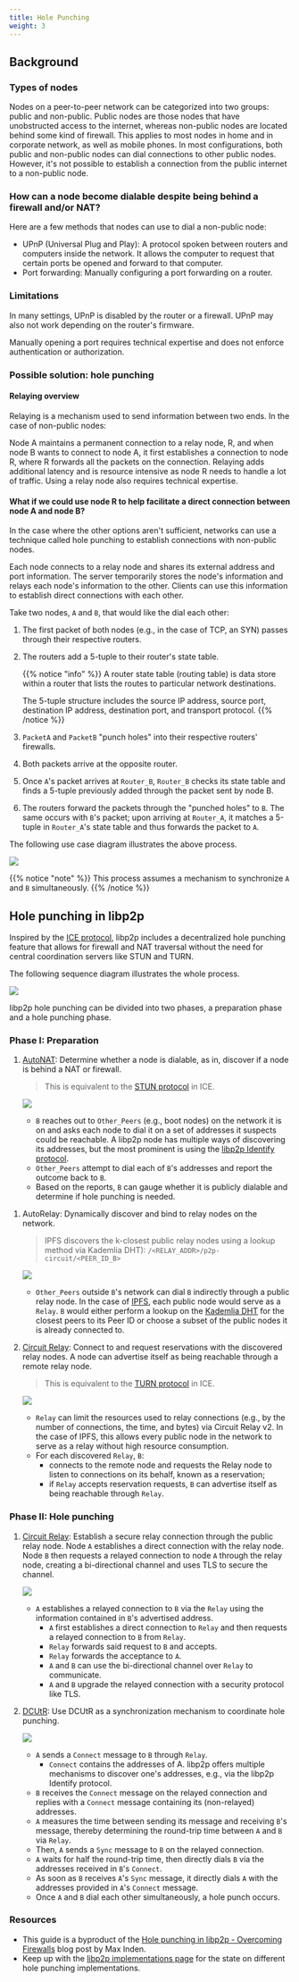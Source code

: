 ```yaml
---
title: Hole Punching
weight: 3
---
```


## Background

### Types of nodes

Nodes on a peer-to-peer network can be categorized into two groups: 
public and non-public. Public nodes are those nodes that have unobstructed 
access to the internet, whereas non-public nodes are located behind some kind 
of firewall. This applies to most nodes in home and in corporate network, 
as well as mobile phones. In most configurations, both public and non-public 
nodes can dial connections to other public nodes. However, it's not possible 
to establish a connection from the public internet to a non-public node.

### How can a node become dialable despite being behind a firewall and/or NAT?

Here are a few methods that nodes can use to dial a non-public node:

- UPnP (Universal Plug and Play): A protocol spoken between routers and computers 
  inside the network. It allows the computer to request that certain ports be 
  opened and forward to that computer.
- Port forwarding: Manually configuring a port forwarding on a router.

### Limitations

In many settings, UPnP is disabled by the router or a firewall. 
UPnP may also not work depending on the router's firmware. 

Manually opening a port requires technical expertise and does not 
enforce authentication or authorization. 

### Possible solution: hole punching

#### Relaying overview

Relaying is a mechanism used to send information between two ends. 
In the case of non-public nodes:

Node A maintains a permanent connection to a relay node, R, and when node B 
wants to connect to node A, it first establishes a connection to node R, 
where R forwards all the packets on the connection. Relaying adds additional 
latency and is resource intensive as node R needs to handle a lot of traffic.
Using a relay node also requires technical expertise.

#### What if we could use node R to help facilitate a **direct connection** between node A and node B?

In the case where the other options aren't sufficient, networks can 
use a technique called hole punching to establish connections with 
non-public nodes.

Each node connects to a relay node and shares its external address and port 
information. The server temporarily stores the node's 
information and relays each node's information to the other. Clients can 
use this information to establish direct connections with each other.

Take two nodes, `A` and `B`, that would like the dial each other:

1. The first packet of both nodes (e.g., in the case of TCP, an SYN) 
   passes through their respective routers.
2. The routers add a 5-tuple to their router's state table.

   {{% notice "info" %}}
   A router state table (routing table) is data store within a router that lists 
   the routes to particular network destinations.

   The 5-tuple structure includes the source IP address, source port, 
   destination IP address, destination port, and transport protocol.
   {{% /notice %}}

3. `PacketA` and `PacketB` "punch holes" into their respective routers' 
   firewalls.
4. Both packets arrive at the opposite router.
5. Once `A`'s packet arrives at `Router_B`, `Router_B` checks its state 
   table and finds a 5-tuple previously added through the packet sent by 
   node B. 
6. The routers forward the packets through the "punched holes" to `B`. 
   The same occurs with `B`'s packet; upon arriving at `Router_A`, it matches 
   a 5-tuple in `Router_A`'s state table and thus forwards the packet to `A`.
  
The following use case diagram illustrates the above process.

![](https://i.imgur.com/0k2Zlj3.png)

{{% notice "note" %}}
This process assumes a mechanism to synchronize `A` and `B` simultaneously.
{{% /notice %}}

## Hole punching in libp2p

Inspired by the 
[ICE protocol](https://datatracker.ietf.org/doc/html/rfc8445), 
libp2p includes a decentralized hole punching 
feature that allows for firewall and NAT traversal without the need 
for central coordination servers like STUN and TURN. 

The following sequence diagram illustrates the whole process.

![](https://i.imgur.com/sMGMfGZ.png)

libp2p hole punching can be divided into two phases, a preparation phase and 
a hole punching phase.

### Phase I: Preparation

1. [AutoNAT](/concepts/nat/#autonat): Determine whether a node is dialable, 
   as in, discover if a node is behind a NAT or firewall.
   
   > This is equivalent to the 
   > [STUN protocol](https://www.rfc-editor.org/rfc/rfc3489) in ICE.

   ![](https://i.imgur.com/NeufUm7.png)
   
   - `B` reaches out to `Other_Peers` (e.g., boot nodes) on the network it 
     is on and asks each node to dial it on a set of addresses it suspects 
     could be reachable. A libp2p node has multiple ways of discovering its 
     addresses, but the most prominent is using the 
     [libp2p Identify protocol](https://github.com/libp2p/specs/blob/master/identify/README.md).
   - `Other_Peers` attempt to dial each of `B`'s addresses and report the 
     outcome back to `B`. 
   - Based on the reports, `B` can gauge whether it is publicly dialable and 
     determine if hole punching is needed.
   
<!-- to add routing reference when available -->
<!-- to add autorelay reference when available -->

1. AutoRelay: Dynamically discover and bind to relay nodes on the network. 
   > IPFS discovers the k-closest public relay nodes using a lookup method 
   > via Kademlia DHT): `/<RELAY_ADDR>/p2p-circuit/<PEER_ID_B>`

    ![](https://i.imgur.com/cdqmJCo.png)
    
    - `Other_Peers` outside `B`'s network can dial `B` indirectly through 
      a public relay node. In the case of [IPFS](https://ipfs.tech/), each public 
      node would serve as a `Relay`. `B` would either perform a lookup on the 
      [Kademlia DHT](https://github.com/libp2p/specs/blob/master/kad-dht/README.md) 
      for the closest peers to its Peer ID or choose a subset of the public nodes 
      it is already connected to.
   
2. [Circuit Relay](/concepts/circuit-relay): Connect to and request 
   reservations with the discovered relay nodes. A node can advertise itself as 
   being reachable through a remote relay node. 
   
   > This is equivalent to the 
   > [TURN protocol](https://datatracker.ietf.org/doc/html/rfc5766) in ICE.

    ![](https://i.imgur.com/kqRnQUV.png)

   - `Relay` can limit the resources used to relay connections (e.g., by the number 
     of connections, the time, and bytes) via Circuit Relay v2. In the case of IPFS, 
     this allows every public node in the network to serve as a relay without high 
     resource consumption.
   - For each discovered `Relay`, `B`: 
       - connects to the remote node and requests the Relay node to listen to 
         connections on its behalf, known as a reservation;
       - if `Relay` accepts reservation requests, `B` can advertise itself as being 
         reachable through `Relay`.

### Phase II: Hole punching

1. [Circuit Relay](/concepts/circuit-relay): Establish a secure relay connection 
   through the public relay node. Node `A` establishes a direct connection with 
   the relay node. Node `B` then requests a relayed connection to node `A` through 
   the relay node, creating a bi-directional channel and uses TLS to secure the 
   channel.
   
    ![](https://i.imgur.com/zoIWcwK.png)

    - `A` establishes a relayed connection to `B` via the `Relay` using the 
      information contained in `B`'s advertised address. 
        - `A` first establishes a direct connection to `Relay` and then 
          requests a relayed connection to `B` from `Relay`. 
        - `Relay` forwards said request to `B` and accepts. 
        - `Relay` forwards the acceptance to `A`. 
        - `A` and `B` can use the bi-directional channel over `Relay` to 
          communicate.
        - `A` and `B` upgrade the relayed connection with a security protocol 
          like TLS.

   <!-- to add dcutr reference when available -->

2. [DCUtR](https://github.com/libp2p/specs/blob/master/relay/DCUtR.md): Use 
   DCUtR as a synchronization mechanism to coordinate hole punching.

    ![](https://i.imgur.com/wXehUlC.png)

    - `A` sends a `Connect` message to `B` through `Relay`. 
        - `Connect` contains the addresses of A. libp2p offers multiple 
          mechanisms to discover one's addresses, e.g., via the libp2p Identify 
          protocol. 
    - `B` receives the `Connect` message on the relayed connection and replies 
      with a `Connect` message containing its (non-relayed) addresses. 
    - `A` measures the time between sending its message and receiving `B`'s 
      message, thereby determining the round-trip time between `A` and `B` via `Relay`.
    - Then, `A` sends a `Sync` message to `B` on the relayed connection. 
    - `A` waits for half the round-trip time, then directly dials `B` via the 
      addresses received in `B`'s `Connect`.
    - As soon as `B` receives `A`'s `Sync` message, it directly dials `A` with the 
      addresses provided in `A`'s `Connect` message.
    - Once `A` and `B` dial each other simultaneously, a hole punch occurs.

### Resources

- This guide is a byproduct of the 
  [Hole punching in libp2p - Overcoming Firewalls](https://blog.ipfs.tech/2022-01-20-libp2p-hole-punching/)
  blog post by Max Inden. 
- Keep up with the [libp2p implementations page](https://libp2p.io/implementations/) for 
  the state on different hole punching implementations. 
